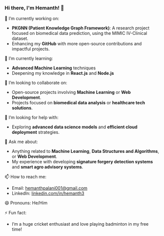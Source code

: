 <!--
**hems-07/hems-07** is a ✨ _special_ ✨ repository because its `README.md` (this file) appears on your GitHub profile.
-->

### Hi there, I'm Hemanth! 👋

🔭 I’m currently working on:
- **PKGNN (Patient Knowledge Graph Framework)**: A research project focused on biomedical data prediction, using the MIMIC IV-Clinical dataset.
- Enhancing my **GitHub** with more open-source contributions and impactful projects.

🌱 I’m currently learning:
- **Advanced Machine Learning** techniques
- Deepening my knowledge in **React.js** and **Node.js**

👯 I’m looking to collaborate on:
- Open-source projects involving **Machine Learning** or **Web Development**.
- Projects focused on **biomedical data analysis** or **healthcare tech solutions**.

🤔 I’m looking for help with:
- Exploring **advanced data science models** and **efficient cloud deployment** strategies.

💬 Ask me about:
- Anything related to **Machine Learning**, **Data Structures and Algorithms**, or **Web Development**.
- My experience with developing **signature forgery detection systems** and **smart agro advisory systems**.

📫 How to reach me:
- Email: [hemanthpalani001@gmail.com](mailto:hemanthpalani001@gmail.com)
- LinkedIn: [linkedin.com/in/hemanth3](https://www.linkedin.com/in/hemanth3)

😄 Pronouns: He/Him

⚡ Fun fact:
- I’m a huge cricket enthusiast and love playing badminton in my free time!
